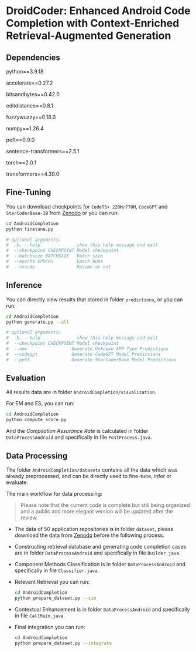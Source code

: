# DroidCoder: Enhanced Android Code Completion with Context-Enriched Retrieval-Augmented Generation

## Dependencies

python==3.9.18

accelerate==0.27.2

bitsandbytes==0.42.0

editdistance==0.8.1

fuzzywuzzy==0.18.0

numpy==1.26.4

peft==0.9.0

sentence-transformers==2.5.1

torch==2.0.1

transformers==4.39.0

## Fine-Tuning

You can download checkpoints for `CodeT5+ 220M/770M`, `CodeGPT` and `StarCoderBase-1B` from [Zenodo](https://zenodo.org/doi/10.5281/zenodo.11419821) or you can run:

```sh
cd AndroidCompletion
python finetune.py

# optional arguments:
#  -h, --help              show this help message and exit
#  --checkpoint CHECKPOINT Model checkpoint
#  --batchsize BATCHSIZE   Batch size
#  --epochs EPOCHS         Epoch Nums
#  --resume                Resume or not
```

## Inference

You can directly view results that stored in folder `predictions`, or you can run:

```sh
cd AndroidCompletion
python generate.py --all

# optional arguments:
#  -h, --help              show this help message and exit
#  --checkpoint CHECKPOINT Model checkpoint
#  --new                 Generate Unknown APP Type Predictions
#  --codegpt             Generate CodeGPT Model Predictions
#  --peft                Generate StarCoderBase Model Predictions
```

## Evaluation

All results data are in folder `AndroidCompletion/visualization`.

For EM and ES, you can run:

```sh
cd AndroidCompletion
python compute_score.py
```

And the *Compilation Assurance Rate* is calculated in folder `DataProcessAndroid` and specifically in file `PostProcess.java`.

## Data Processing

The folder `AndroidCompletion/datasets` contains all the data which was already preprocessed, and can be directly used to fine-tune, infer or evaluate.

The main workflow for data processing:

> Please note that the current code is complete but still being organized and a public and more elegant version will be updated after the review.

- The data of 50 application repositories is in folder `dataset`, please download the data from [Zenodo](https://zenodo.org/doi/10.5281/zenodo.11419821) before the following process.

- Constructing retrieval database and generating code completion cases are in folder `DataProcessAndroid` and specifically in file `Builder.java`.

- Component Methods Classification is in folder `DataProcessAndroid` and specifically in file `Classifier.java`.

- Relevant Retrieval you can run:

  ```sh
  cd AndroidCompletion
  python prepare_dataset.py --sim
  ```

- Contextual Enhancement is in folder `DataProcessAndroid` and specifically in file `CallMain.java`.

- Final integration you can run:

  ```sh
  cd AndroidCompletion
  python prepare_dataset.py --integrate
  ```

  